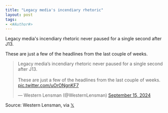 ```yaml
---
title: "Legacy media's incendiary rhetoric"
layout: post
tags:
- <#Author#>
---
```


Legacy media's incendiary rhetoric never paused for a single second after J13.

These are just a few of the  headlines from the last couple of weeks.

<blockquote class="twitter-tweet"><p lang="en" dir="ltr">Legacy media’s incendiary rhetoric never paused for a single second after J13.<br><br>These are just a few of the headlines from the last couple of weeks. <a href="https://t.co/uOrONgnKF7">pic.twitter.com/uOrONgnKF7</a></p>&mdash; Western Lensman (@WesternLensman) <a href="https://twitter.com/WesternLensman/status/1835416748654235868?ref_src=twsrc%5Etfw">September 15, 2024</a></blockquote> <script async src="https://platform.twitter.com/widgets.js" charset="utf-8"></script>

Source: Western Lensman, via [𝕏](https://x.com)
